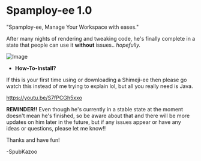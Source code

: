 # Spamploy-ee 1.0
"Spamploy-ee, Manage Your Workspace with eases."

After many nights of rendering and tweaking code, he's finally complete in a state that people can use it **without** issues.. _hopefully._ 

![Image](https://github.com/user-attachments/assets/1407c820-1f8c-44b2-81f2-2df6da9a344c)

- **How-To-Install?**

If this is your first time using or downloading a Shimeji-ee then please go watch this instead of me trying to explain lol, but all you really need is Java.

https://youtu.be/S7fPCGh5xxo

**REMINDER!!**
Even though he's currently in a stable state at the moment doesn't mean he's finished, so be aware about that and there will be more updates on him later in the future, but if any issues appear or have any ideas or questions, please let me know!! 

Thanks and have fun! 

-SpubKazoo
